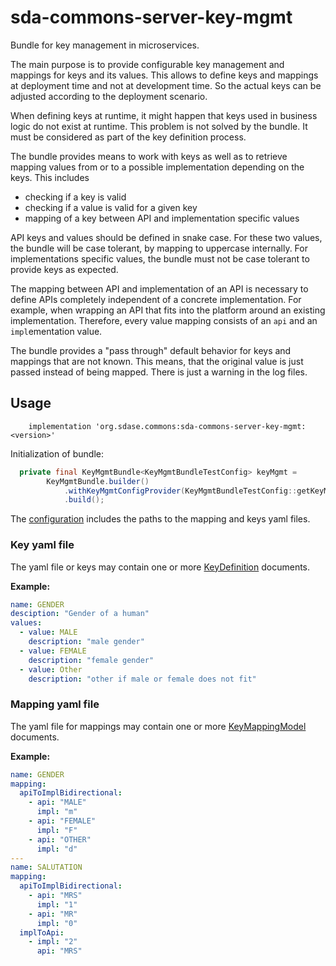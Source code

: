 # sda-commons-server-key-mgmt
Bundle for key management in microservices.

The main purpose is to provide configurable key management and mappings for keys and its values.
This allows to define keys and mappings at deployment time and not at development time. 
So the actual keys can be adjusted according to the deployment scenario.

When defining keys at runtime, it might happen that keys used in business logic do not exist at runtime. 
This problem is not solved by the bundle. 
It must be considered as part of the key definition process. 

The bundle provides means to work with keys as well as to retrieve mapping values from or to a possible implementation depending on the keys.
This includes
  * checking if a key is valid
  * checking if a value is valid for a given key
  * mapping of a key between API and implementation specific values

API keys and values should be defined in snake case. For these two values, the bundle will be case tolerant, by mapping to uppercase internally.
For implementations specific values, the bundle must not be case tolerant to provide keys as expected.

The mapping between API and implementation of an API is necessary to define APIs completely independent of a concrete implementation.
For example, when wrapping an API that fits into the platform around an existing implementation.
Therefore, every value mapping consists of an `api` and an `impl`ementation value. 

The bundle provides a "pass through" default behavior for keys and mappings that are not known. 
This means, that the original value is just passed instead of being mapped. 
There is just a warning in the log files.

## Usage
```
    implementation 'org.sdase.commons:sda-commons-server-key-mgmt:<version>'
```

Initialization of bundle:
```java    
  private final KeyMgmtBundle<KeyMgmtBundleTestConfig> keyMgmt =
        KeyMgmtBundle.builder()
            .withKeyMgmtConfigProvider(KeyMgmtBundleTestConfig::getKeyMgmt)
            .build();
```

The [configuration](src/main/java/org/sdase/commons/keymgmt/config/KeyMgmtConfig.java) includes the paths to the mapping and keys yaml files.

### Key yaml file
The yaml file or keys may contain one or more [KeyDefinition](src/main/java/org/sdase/commons/keymgmt/model/KeyDefinition.java) documents.

__Example:__
```yaml
name: GENDER
desciption: "Gender of a human"
values:
  - value: MALE
    description: "male gender"
  - value: FEMALE
    description: "female gender"
  - value: Other
    description: "other if male or female does not fit"
```

### Mapping yaml file
The yaml file for mappings may contain one or more [KeyMappingModel](src/main/java/org/sdase/commons/keymgmt/model/KeyMappingModel.java) documents.

__Example:__
```yaml
name: GENDER
mapping:
  apiToImplBidirectional:
    - api: "MALE"
      impl: "m"
    - api: "FEMALE"
      impl: "F"
    - api: "OTHER"
      impl: "d"
---
name: SALUTATION
mapping:
  apiToImplBidirectional:
    - api: "MRS"
      impl: "1"
    - api: "MR"
      impl: "0"
  implToApi:
    - impl: "2"
      api: "MRS"
```
